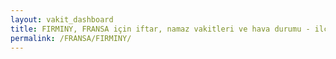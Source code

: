 ```yaml
---
layout: vakit_dashboard
title: FIRMINY, FRANSA için iftar, namaz vakitleri ve hava durumu - ilçe/eyalet seç
permalink: /FRANSA/FIRMINY/
---
```


<script type="text/javascript">
  var GLOBAL_COUNTRY = 'FRANSA';
  var GLOBAL_CITY = 'FIRMINY';
  var GLOBAL_STATE = '';
  var lat = 72;
  var lon = 21;
</script>
